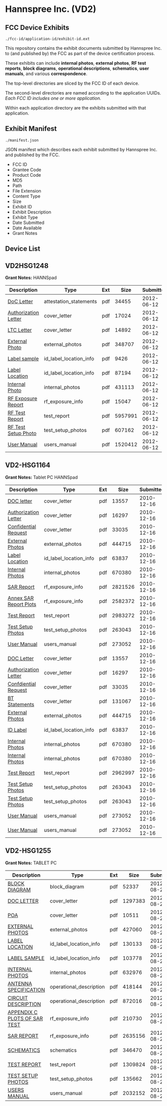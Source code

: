 # Hannspree Inc. (VD2)
## FCC Device Exhibits

```
./fcc-id/application-id/exhibit-id.ext
```

This repository contains the exhibit documents submitted by Hannspree Inc. to (and published by) the FCC as part of the device certification process.

These exhibits can include **internal photos**, **external photos**, **RF test reports**, **block diagrams**, **operational descriptions**, **schematics**, **user manuals**, and various **correspondence**.

The top-level directories are sliced by the FCC ID of each device.

The second-level directories are named according to the application UUIDs. *Each FCC ID includes one or more application.*

Within each application directory are the exhibits submitted with that application. 

## Exhibit Manifest

```
./manifest.json
```

JSON manifest which describes each exhibit submitted by Hannspree Inc. and published by the FCC.

- FCC ID
- Grantee Code
- Product Code
- MD5
- Path
- File Extension
- Content Type
- Size
- Exhibit ID
- Exhibit Description
- Exhibit Type
- Date Submitted
- Date Available
- Grant Notes

## Device List
## VD2HSG1248
**Grant Notes:** HANNSpad

| Description | Type | Ext | Size | Submitted | Available |
| ----------- | ---- | --- | ---- | --------- | --------- |
| [DoC Letter](VD2HSG1248/70b062a88fbe3dbf64825d4e212875c7/1721346.pdf) | attestation_statements | pdf | 34455 | 2012-06-12 | 2012-06-12 |
| [Authorization Letter](VD2HSG1248/70b062a88fbe3dbf64825d4e212875c7/1721348.pdf) | cover_letter | pdf | 17024 | 2012-06-12 | 2012-06-12 |
| [LTC Letter](VD2HSG1248/70b062a88fbe3dbf64825d4e212875c7/1721349.pdf) | cover_letter | pdf | 14892 | 2012-06-12 | 2012-06-12 |
| [External Photo](VD2HSG1248/70b062a88fbe3dbf64825d4e212875c7/1721350.pdf) | external_photos | pdf | 348707 | 2012-06-12 | 2012-06-12 |
| [Label sample](VD2HSG1248/70b062a88fbe3dbf64825d4e212875c7/1721351.pdf) | id_label_location_info | pdf | 9426 | 2012-06-12 | 2012-06-12 |
| [Label Location](VD2HSG1248/70b062a88fbe3dbf64825d4e212875c7/1721352.pdf) | id_label_location_info | pdf | 87194 | 2012-06-12 | 2012-06-12 |
| [Internal Photo](VD2HSG1248/70b062a88fbe3dbf64825d4e212875c7/1721353.pdf) | internal_photos | pdf | 431113 | 2012-06-12 | 2012-06-12 |
| [RF Exposure Report](VD2HSG1248/70b062a88fbe3dbf64825d4e212875c7/1721356.pdf) | rf_exposure_info | pdf | 15047 | 2012-06-12 | 2012-06-12 |
| [RF Test Report](VD2HSG1248/70b062a88fbe3dbf64825d4e212875c7/1721357.pdf) | test_report | pdf | 5957991 | 2012-06-12 | 2012-06-12 |
| [RF Test Setup Photo](VD2HSG1248/70b062a88fbe3dbf64825d4e212875c7/1721358.pdf) | test_setup_photos | pdf | 607162 | 2012-06-12 | 2012-06-12 |
| [User Manual](VD2HSG1248/70b062a88fbe3dbf64825d4e212875c7/1721359.pdf) | users_manual | pdf | 1520412 | 2012-06-12 | 2012-06-12 |
## VD2-HSG1164
**Grant Notes:** Tablet PC HANNSpad

| Description | Type | Ext | Size | Submitted | Available |
| ----------- | ---- | --- | ---- | --------- | --------- |
| [DOC letter](VD2-HSG1164/c853d7764e08e31956da9e9859f12167/1391551.pdf) | cover_letter | pdf | 13557 | 2010-12-16 | 2010-12-16 |
| [Authorization Letter](VD2-HSG1164/c853d7764e08e31956da9e9859f12167/1391552.pdf) | cover_letter | pdf | 16297 | 2010-12-16 | 2010-12-16 |
| [Confidential Request](VD2-HSG1164/c853d7764e08e31956da9e9859f12167/1391553.pdf) | cover_letter | pdf | 33035 | 2010-12-16 | 2010-12-16 |
| [External Photos](VD2-HSG1164/c853d7764e08e31956da9e9859f12167/1391556.pdf) | external_photos | pdf | 444715 | 2010-12-16 | 2010-12-16 |
| [Label Location](VD2-HSG1164/c853d7764e08e31956da9e9859f12167/1391557.pdf) | id_label_location_info | pdf | 63837 | 2010-12-16 | 2010-12-16 |
| [Internal Photos](VD2-HSG1164/c853d7764e08e31956da9e9859f12167/1391561.pdf) | internal_photos | pdf | 670380 | 2010-12-16 | 2010-12-16 |
| [SAR Report](VD2-HSG1164/c853d7764e08e31956da9e9859f12167/1391577.pdf) | rf_exposure_info | pdf | 2821526 | 2010-12-16 | 2010-12-16 |
| [Annex SAR Report Plots](VD2-HSG1164/c853d7764e08e31956da9e9859f12167/1391589.pdf) | rf_exposure_info | pdf | 2582372 | 2010-12-16 | 2010-12-16 |
| [Test Report](VD2-HSG1164/c853d7764e08e31956da9e9859f12167/1391587.pdf) | test_report | pdf | 2983272 | 2010-12-16 | 2010-12-16 |
| [Test Setup Photos](VD2-HSG1164/c853d7764e08e31956da9e9859f12167/1391559.pdf) | test_setup_photos | pdf | 263043 | 2010-12-16 | 2010-12-16 |
| [User Manual](VD2-HSG1164/c853d7764e08e31956da9e9859f12167/1391560.pdf) | users_manual | pdf | 273052 | 2010-12-16 | 2010-12-16 |
| [DOC Letter](VD2-HSG1164/21aaced16d13b915024d882e699f443e/1391551.pdf) | cover_letter | pdf | 13557 | 2010-12-16 | 2010-12-16 |
| [Authorization Letter](VD2-HSG1164/21aaced16d13b915024d882e699f443e/1391552.pdf) | cover_letter | pdf | 16297 | 2010-12-16 | 2010-12-16 |
| [Confdiential Request](VD2-HSG1164/21aaced16d13b915024d882e699f443e/1391553.pdf) | cover_letter | pdf | 33035 | 2010-12-16 | 2010-12-16 |
| [BT Statements](VD2-HSG1164/21aaced16d13b915024d882e699f443e/1391555.pdf) | cover_letter | pdf | 131067 | 2010-12-16 | 2010-12-16 |
| [External Photos](VD2-HSG1164/21aaced16d13b915024d882e699f443e/1391556.pdf) | external_photos | pdf | 444715 | 2010-12-16 | 2010-12-16 |
| [ID Label](VD2-HSG1164/21aaced16d13b915024d882e699f443e/1391557.pdf) | id_label_location_info | pdf | 63837 | 2010-12-16 | 2010-12-16 |
| [Internal Photos](VD2-HSG1164/21aaced16d13b915024d882e699f443e/1391561.pdf) | internal_photos | pdf | 670380 | 2010-12-16 | 2010-12-16 |
| [Internal Photos](VD2-HSG1164/21aaced16d13b915024d882e699f443e/1391561.pdf) | internal_photos | pdf | 670380 | 2010-12-16 | 2010-12-16 |
| [Test Report](VD2-HSG1164/21aaced16d13b915024d882e699f443e/1391554.pdf) | test_report | pdf | 2962997 | 2010-12-16 | 2010-12-16 |
| [Test Setup Photos](VD2-HSG1164/21aaced16d13b915024d882e699f443e/1391559.pdf) | test_setup_photos | pdf | 263043 | 2010-12-16 | 2010-12-16 |
| [Test Setup Photos](VD2-HSG1164/21aaced16d13b915024d882e699f443e/1391559.pdf) | test_setup_photos | pdf | 263043 | 2010-12-16 | 2010-12-16 |
| [User Manual](VD2-HSG1164/21aaced16d13b915024d882e699f443e/1391560.pdf) | users_manual | pdf | 273052 | 2010-12-16 | 2010-12-16 |
| [User Manual](VD2-HSG1164/21aaced16d13b915024d882e699f443e/1391560.pdf) | users_manual | pdf | 273052 | 2010-12-16 | 2010-12-16 |
## VD2-HSG1255
**Grant Notes:** TABLET PC

| Description | Type | Ext | Size | Submitted | Available |
| ----------- | ---- | --- | ---- | --------- | --------- |
| [BLOCK DIAGRAM](VD2-HSG1255/3083a241652365fd0f23fa07c71b8400/1772127.pdf) | block_diagram | pdf | 52337 | 2012-08-22 | 2012-08-22 |
| [DOC LETTER](VD2-HSG1255/3083a241652365fd0f23fa07c71b8400/1772129.pdf) | cover_letter | pdf | 1297383 | 2012-08-22 | 2012-08-22 |
| [POA](VD2-HSG1255/3083a241652365fd0f23fa07c71b8400/1772134.pdf) | cover_letter | pdf | 10511 | 2012-08-22 | 2012-08-22 |
| [EXTERNAL PHOTOS](VD2-HSG1255/3083a241652365fd0f23fa07c71b8400/1772130.pdf) | external_photos | pdf | 427060 | 2012-08-22 | 2012-08-22 |
| [LABEL LOCATION](VD2-HSG1255/3083a241652365fd0f23fa07c71b8400/1772131.pdf) | id_label_location_info | pdf | 130133 | 2012-08-22 | 2012-08-22 |
| [LABEL SAMPLE](VD2-HSG1255/3083a241652365fd0f23fa07c71b8400/1772132.pdf) | id_label_location_info | pdf | 103778 | 2012-08-22 | 2012-08-22 |
| [INTERNAL PHOTOS](VD2-HSG1255/3083a241652365fd0f23fa07c71b8400/1772133.pdf) | internal_photos | pdf | 632976 | 2012-08-22 | 2012-08-22 |
| [ANTENNA SPECIFICATION](VD2-HSG1255/3083a241652365fd0f23fa07c71b8400/1772125.pdf) | operational_description | pdf | 418144 | 2012-08-22 | 2012-08-22 |
| [CIRCUIT DESCRIPTION](VD2-HSG1255/3083a241652365fd0f23fa07c71b8400/1772128.pdf) | operational_description | pdf | 872016 | 2012-08-22 | 2012-08-22 |
| [APPENDIX C PLOTS OF SAR TEST](VD2-HSG1255/3083a241652365fd0f23fa07c71b8400/1772126.pdf) | rf_exposure_info | pdf | 210730 | 2012-08-22 | 2012-08-22 |
| [SAR REPORT](VD2-HSG1255/3083a241652365fd0f23fa07c71b8400/1772136.pdf) | rf_exposure_info | pdf | 2635156 | 2012-08-22 | 2012-08-22 |
| [SCHEMATICS](VD2-HSG1255/3083a241652365fd0f23fa07c71b8400/1772137.pdf) | schematics | pdf | 346470 | 2012-08-22 | 2012-08-22 |
| [TEST REPORT](VD2-HSG1255/3083a241652365fd0f23fa07c71b8400/1772135.pdf) | test_report | pdf | 1309824 | 2012-08-22 | 2012-08-22 |
| [TEST SETUP PHOTOS](VD2-HSG1255/3083a241652365fd0f23fa07c71b8400/1772149.pdf) | test_setup_photos | pdf | 135662 | 2012-08-22 | 2012-08-22 |
| [USERS MANUAL](VD2-HSG1255/3083a241652365fd0f23fa07c71b8400/1772150.pdf) | users_manual | pdf | 2032152 | 2012-08-22 | 2012-08-22 |
